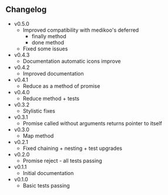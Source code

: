 ## Changelog
* v0.5.0
	* Improved compatibility with medikoo's deferred
		* finally method
		* done method
	* Fixed some issues
* v0.4.3
	* Documentation automatic icons improve
* v0.4.2
	* Improved documentation
* v0.4.1
	* Reduce as a method of promise
* v0.4.0
	* Reduce method + tests
* v0.3.2
	* Stylistic fixes
* v0.3.1
	* Promise called without arguments returns pointer to itself
* v0.3.0
	* Map method
* v0.2.1
	* Fixed chaining + nesting + test upgrades
* v0.2.0
	* Promise reject - all tests passing
* v0.1.1
	* Initial documentation
* v0.1.0
	* Basic tests passing